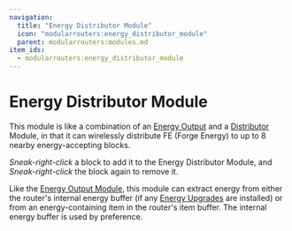 ```yaml
---
navigation:
  title: "Energy Distributor Module"
  icon: "modularrouters:energy_distributor_module"
  parent: modularrouters:modules.md
item_ids:
  - modularrouters:energy_distributor_module
---
```


# Energy Distributor Module

This module is like a combination of an [Energy Output](./energy_output.md) and a [Distributor](./distributor.md) Module, in that it can wirelessly distribute FE (Forge Energy) to up to 8 nearby energy-accepting blocks.

*Sneak-right-click* a block to add it to the Energy Distributor Module, and *Sneak-right-click* the block again to remove it.

Like the [Energy Output Module](./energy_output.md), this module can extract energy from either the router's internal energy buffer (if any [Energy Upgrades](../energy.md) are installed) or from an energy-containing item in the router's item buffer. The internal energy buffer is used by preference.



<Recipe id="modularrouters:energy_distributor_module" />

